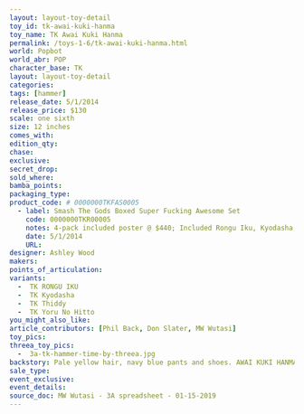 ```yaml
---
layout: layout-toy-detail 
toy_id: tk-awai-kuki-hanma
toy_name: TK Awai Kuki Hanma
permalink: /toys-1-6/tk-awai-kuki-hanma.html
world: Popbot
world_abr: POP
character_base: TK
layout: layout-toy-detail
categories:
tags: [hammer] 
release_date: 5/1/2014
release_price: $130 
scale: one sixth
size: 12 inches
comes_with: 
edition_qty: 
chase: 
exclusive: 
secret_drop: 
sold_where: 
bamba_points: 
packaging_type: 
product_code: # 0000000TKFAS0005
  - label: Smash The Gods Boxed Super Fucking Awesome Set
    code: 0000000TKR00005
    notes: 4-pack included poster @ $440; Included Rongu Iku, Kyodasha, Awai Kuki Hanma, Yoru No Hitto
    date: 5/1/2014
    URL:
designer: Ashley Wood
makers: 
points_of_articulation: 
variants: 
  -  TK RONGU IKU
  -  TK Kyodasha
  -  TK Thiddy
  -  TK Yoru No Hitto
you_might_also_like: 
article_contributors: [Phil Back, Don Slater, MW Wutasi]
toy_pics: 
threea_toy_pics:
  -  3a-tk-hammer-time-by-threea.jpg
backstory: Pale yellow hair, navy blue pants and shoes. AWAI KUKI HANMA - "Pale Stalk Hammer".
sale_type: 
event_exclusive: 
event_details: 
source_doc: MW Wutasi - 3A spreadsheet - 01-15-2019
---
```


